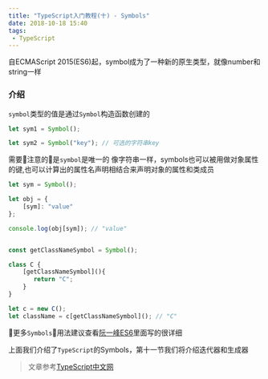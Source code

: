 ```yaml
---
title: "TypeScript入门教程(十) - Symbols"
date: 2018-10-18 15:40
tags:
 - TypeScript
---
```


自ECMAScript 2015(ES6)起，symbol成为了一种新的原生类型，就像number和string一样
<!--more-->

### 介绍

`symbol`类型的值是通过`Symbol`构造函数创建的

```typescript
let sym1 = Symbol();

let sym2 = Symbol("key"); // 可选的字符串key
```

需要注意的是`symbol`是唯一的
像字符串一样，symbols也可以被用做对象属性的键,也可以计算出的属性名声明相结合来声明对象的属性和类成员

```typescript
let sym = Symbol();

let obj = {
    [sym]: "value"
};

console.log(obj[sym]); // "value"


const getClassNameSymbol = Symbol();

class C {
    [getClassNameSymbol](){
       return "C";
    }
}

let c = new C();
let className = c[getClassNameSymbol](); // "C"
```

更多`Symbols`用法建议查看[阮一峰ES6](http://es6.ruanyifeng.com/#docs/symbol)里面写的很详细


上面我们介绍了`TypeScript`的Symbols，第十一节我们将介绍迭代器和生成器

> 文章参考[TypeScript中文网](https://www.tslang.cn/docs/handbook/variable-declarations.html)